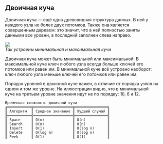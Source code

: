 ## Двоичная куча

Двоичная куча — ещё одна древовидная структура данных. В ней у каждого узла не более двух потомков. Также она является совершенным деревом: это значит, что в ней полностью заняты данными все уровни, а последний заполнен слева направо.  
  
![](binary_heap.png)  
_Так устроены минимальная и максимальная кучи_  
  
Двоичная куча может быть минимальной или максимальной. В максимальной куче ключ любого узла всегда больше ключей его потомков или равен им. В минимальной куче всё устроено наоборот: ключ любого узла меньше ключей его потомков или равен им.  
  
Порядок уровней в двоичной куче важен, в отличие от порядка узлов на одном и том же уровне. На иллюстрации видно, что в минимальной куче на третьем уровне значения идут не по порядку: 10, 6 и 12.

```
Временная сложность двоичной кучи
╔═══════════╦══════════════════╦═══════════════╗
║ Алгоритм  ║ Среднее значение ║ Худший случай ║
╠═══════════╬══════════════════╬═══════════════╣
║ Space     ║ O(n)             ║ O(n)          ║
║ Search    ║ O(n)             ║ O(n)          ║
║ Insert    ║ O(1)             ║ O(log n)      ║
║ Delete    ║ O(log n)         ║ O(log n)      ║
║ Peek      ║ O(1)             ║ O(1)          ║
```